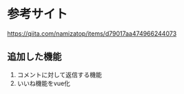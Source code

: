 # 参考サイト
https://qiita.com/namizatop/items/d79017aa474966244073

## 追加した機能
1. コメントに対して返信する機能
2. いいね機能をvue化

